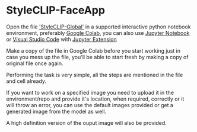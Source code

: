 # StyleCLIP-FaceApp

Open the file ['StyleCLIP-Global'](https://github.com/SabbyDude/StyleCLIP-FaceApp/blob/main/StyleCLIP_global.ipynb) in a supported interactive python notebook environment, preferably [Google Colab](https://www.google.com/url?sa=t&rct=j&q=&esrc=s&source=web&cd=&cad=rja&uact=8&ved=2ahUKEwibieXE7_3yAhXg7XMBHZc0A0MQFnoECAIQAQ&url=https%3A%2F%2Fcolab.research.google.com%2Fnotebooks%2F&usg=AOvVaw0eDNVclINNdlOuD-YTYiiB), you can also use [Jupyter Notebook](https://jupyter.org/try) or [Visual Studio Code](https://code.visualstudio.com/Download) with [Jupyter Extension](https://jupyter-notebook.readthedocs.io/en/latest/)

Make a copy of the file in Google Colab before you start working just in case you mess up the file, you'll be able to start fresh by making a copy of original file once again.

Performing the task is very simple, all the steps are mentioned in the file and cell already.

If you want to work on a specified image you need to upload it in the environment/repo and provide it's location, when required, correctly or it will throw an error, you can use the default images provided or get a generated image from the model as well.

A high definition version of the ouput image will also be provided.

